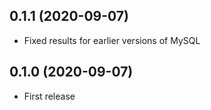 ## 0.1.1 (2020-09-07)

- Fixed results for earlier versions of MySQL

## 0.1.0 (2020-09-07)

- First release
